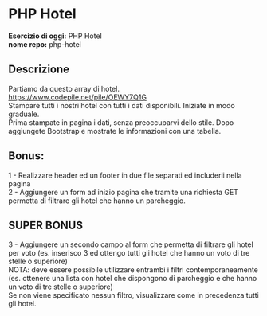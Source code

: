 # PHP Hotel

**Esercizio di oggi:** PHP Hotel<br>
**nome repo:** php-hotel<br>

## Descrizione<br>

Partiamo da questo array di hotel. https://www.codepile.net/pile/OEWY7Q1G<br>
Stampare tutti i nostri hotel con tutti i dati disponibili.
Iniziate in modo graduale.<br>
Prima stampate in pagina i dati, senza preoccuparvi dello stile.
Dopo aggiungete Bootstrap e mostrate le informazioni con una tabella.<br>

## Bonus:<br>

1 - Realizzare header ed un footer in due file separati ed includerli nella pagina<br>
2 - Aggiungere un form ad inizio pagina che tramite una richiesta GET permetta di filtrare gli hotel che hanno un parcheggio.<br>

## SUPER BONUS

3 - Aggiungere un secondo campo al form che permetta di filtrare gli hotel per voto (es. inserisco 3 ed ottengo tutti gli hotel che hanno un voto di tre stelle o superiore)<br>
NOTA: deve essere possibile utilizzare entrambi i filtri contemporaneamente (es. ottenere una lista con hotel che dispongono di parcheggio e che hanno un voto di tre stelle o superiore)<br>
Se non viene specificato nessun filtro, visualizzare come in precedenza tutti gli hotel.
